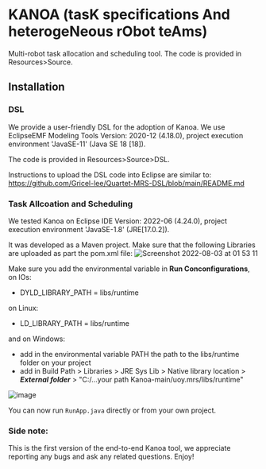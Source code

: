 # KANOA (tasK specifications And heterogeNeous rObot teAms)

Multi-robot task allocation and scheduling tool. The code is provided in Resources>Source.

## Installation

### DSL
We provide a user-friendly DSL for the adoption of Kanoa. We use EclipseEMF Modeling Tools Version: 2020-12 (4.18.0), project execution environment 'JavaSE-11' (Java SE 18 [18]).

The code is provided in Resources>Source>DSL.

Instructions to upload the DSL code into Eclipse are similar to: https://github.com/Gricel-lee/Quartet-MRS-DSL/blob/main/README.md


### Task Allcoation and Scheduling
We tested Kanoa on Eclipse IDE Version: 2022-06 (4.24.0), project execution environment 'JavaSE-1.8' (JRE[17.0.2]).

It was developed as a Maven project. Make sure that the following Libraries are uploaded as part the pom.xml file:
![Screenshot 2022-08-03 at 01 53 11](https://user-images.githubusercontent.com/63869574/182501198-00b894b8-d11c-48a2-91cf-33b5a827c4e7.png)

Make sure you add the environmental variable in __Run Conconfigurations__, on IOs:
- DYLD_LIBRARY_PATH = libs/runtime

on Linux:
- LD_LIBRARY_PATH = libs/runtime

and on Windows:
- add in the environmental variable PATH the path to the libs/runtime folder on your project
- add in Build Path > Libraries > JRE Sys Lib > Native library location > ***External folder*** > "C:/...your path Kanoa-main/uoy.mrs/libs/runtime"

![image](https://user-images.githubusercontent.com/63869574/196206022-52ea3e08-5843-469d-9582-095b53421aaf.png)


You can now run ```RunApp.java``` directly or from your own project.

### Side note:
This is the first version of the end-to-end Kanoa tool, we appreciate reporting any bugs and ask any related questions.
Enjoy!
